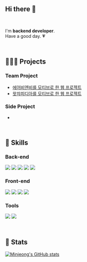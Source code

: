 ## Hi there 👋

<!--
**minjeongcode/minjeongcode** is a ✨ _special_ ✨ repository because its `README.md` (this file) appears on your GitHub profile.

Here are some ideas to get you started:

- 🔭 I’m currently working on ...
- 🌱 I’m currently learning ...
- 👯 I’m looking to collaborate on ...
- 🤔 I’m looking for help with ...
- 💬 Ask me about ...
- 📫 How to reach me: ...
- 😄 Pronouns: ...
- ⚡ Fun fact: ...
-->
<br>

I'm **backend developer**.<br>
Have a good day. 💗

<br>

## 🏃🏻‍♀️ Projects

### Team Project

- [에어비엔비를 모티브로 한 웹 프로젝트](https://github.com/minjeongcode/26-2nd-WeAreBnB-backend)
- [왓챠피디아를 모티브로 한 웹 프로젝트](https://github.com/minjeongcode/26-1st-WETCHAPEDIA-backend)

### Side Project

- 

<br>

## 📌 Skills

### Back-end
<img src="https://img.shields.io/badge/Python-3776AB?style=flat-square&logo=Python&logoColor=white"/>&nbsp;<img src="https://img.shields.io/badge/Django-092E20?style=flat-square&logo=Django&logoColor=white"/>&nbsp;<img src="https://img.shields.io/badge/MySQL-4479A1?style=flat-square&logo=MySQL&logoColor=white"/>&nbsp;<img src="https://img.shields.io/badge/Amazon%20AWS-232F3E?style=flat-square&logo=Amazon%20AWS&logoColor=white"/>&nbsp;<img src="https://img.shields.io/badge/Docker-2496ED?style=flat-square&logo=Docker&logoColor=white"/>

### Front-end
<img src="https://img.shields.io/badge/HTML5-E34F26?style=flat-square&logo=HTML5&logoColor=white"/>&nbsp;<img src="https://img.shields.io/badge/CSS3-1572B6?style=flat-square&logo=CSS3&logoColor=white"/>&nbsp;<img src="https://img.shields.io/badge/JavaScript-F7DF1E?style=flat-square&logo=JavaScript&logoColor=black"/>&nbsp;<img src="https://img.shields.io/badge/Bootstrap-7952B3?style=flat-square&logo=Bootstrap&logoColor=white"/>

### Tools
<img src="https://img.shields.io/badge/Git-F05032?style=flat-square&logo=Git&logoColor=white"/>&nbsp;<img src="https://img.shields.io/badge/Visual%20Studio%20Code-007ACC?style=flat-square&logo=Visual%20Studio%20Code&logoColor=white"/>

<br>

## 🌱 Stats
[![Minjeong's GitHub stats](https://github-readme-stats.vercel.app/api?username=minjeongcode&show_icons=true&theme=tokyonight)](https://github.com/minjeongcode)
